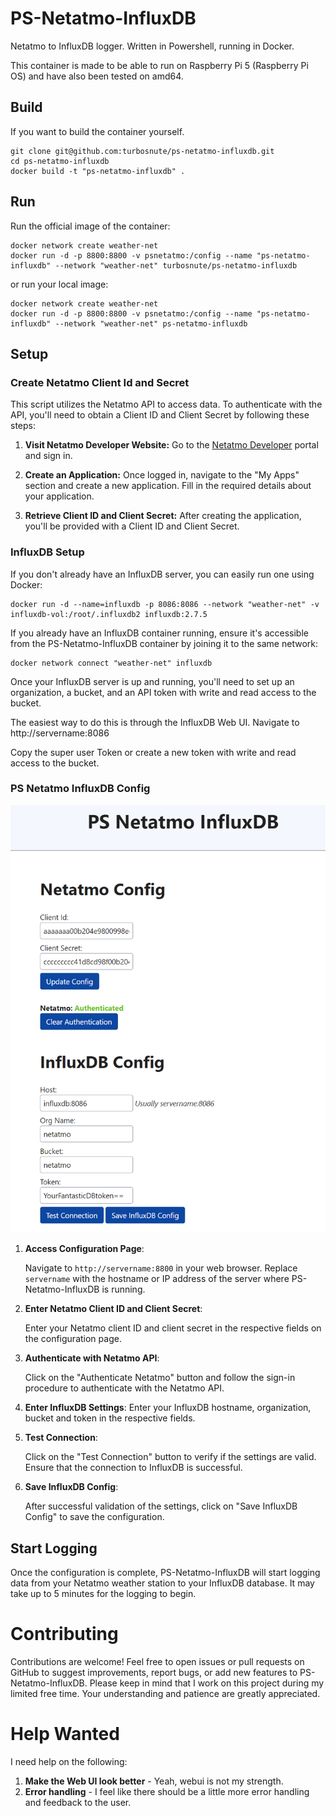 # PS-Netatmo-InfluxDB
Netatmo to InfluxDB logger. Written in Powershell, running in Docker.

This container is made to be able to run on Raspberry Pi 5 (Raspberry Pi OS) and have also been tested on amd64.
 
## Build
If you want to build the container yourself.
```
git clone git@github.com:turbosnute/ps-netatmo-influxdb.git
cd ps-netatmo-influxdb
docker build -t "ps-netatmo-influxdb" .
```

## Run
Run the official image of the container:
```
docker network create weather-net
docker run -d -p 8800:8800 -v psnetatmo:/config --name "ps-netatmo-influxdb" --network "weather-net" turbosnute/ps-netatmo-influxdb
```

or run your local image:
```
docker network create weather-net
docker run -d -p 8800:8800 -v psnetatmo:/config --name "ps-netatmo-influxdb" --network "weather-net" ps-netatmo-influxdb
```

## Setup
### Create Netatmo Client Id and Secret
This script utilizes the Netatmo API to access data. To authenticate with the API, you'll need to obtain a Client ID and Client Secret by following these steps:

1. **Visit Netatmo Developer Website:** Go to the [Netatmo Developer](https://dev.netatmo.com) portal and sign in.

2. **Create an Application:** Once logged in, navigate to the "My Apps" section and create a new application. Fill in the required details about your application.

3. **Retrieve Client ID and Client Secret:** After creating the application, you'll be provided with a Client ID and Client Secret.

### InfluxDB Setup
If you don't already have an InfluxDB server, you can easily run one using Docker:
```
docker run -d --name=influxdb -p 8086:8086 --network "weather-net" -v influxdb-vol:/root/.influxdb2 influxdb:2.7.5
```

If you already have an InfluxDB container running, ensure it's accessible from the PS-Netatmo-InfluxDB container by joining it to the same network:
```
docker network connect "weather-net" influxdb
```
Once your InfluxDB server is up and running, you'll need to set up an organization, a bucket, and an API token with write and read access to the bucket.

The easiest way to do this is through the InfluxDB Web UI. Navigate to http://servername:8086

Copy the super user Token or create a new token with write and read access to the bucket.

### PS Netatmo InfluxDB Config
![WebUi Screenshot](https://raw.githubusercontent.com/turbosnute/ps-netatmo-influxdb/main/doc/webui.png)
1. **Access Configuration Page**:

   Navigate to `http://servername:8800` in your web browser. Replace `servername` with the hostname or IP address of the server where PS-Netatmo-InfluxDB is running.

2. **Enter Netatmo Client ID and Client Secret**:

   Enter your Netatmo client ID and client secret in the respective fields on the configuration page.

3. **Authenticate with Netatmo API**:

   Click on the "Authenticate Netatmo" button and follow the sign-in procedure to authenticate with the Netatmo API.

4. **Enter InfluxDB Settings**:
    Enter your InfluxDB hostname, organization, bucket and token in the respective fields.

   
5. **Test Connection**:

   Click on the "Test Connection" button to verify if the settings are valid. Ensure that the connection to InfluxDB is successful.

6. **Save InfluxDB Config**:

   After successful validation of the settings, click on "Save InfluxDB Config" to save the configuration.

## Start Logging

Once the configuration is complete, PS-Netatmo-InfluxDB will start logging data from your Netatmo weather station to your InfluxDB database. It may take up to 5 minutes for the logging to begin.

# Contributing
Contributions are welcome! Feel free to open issues or pull requests on GitHub to suggest improvements, report bugs, or add new features to PS-Netatmo-InfluxDB. Please keep in mind that I work on this project during my limited free time. Your understanding and patience are greatly appreciated.

# Help Wanted
I need help on the following:
1. **Make the Web UI look better** - Yeah, webui is not my strength.
2. **Error handling** - I feel like there should be a little more error handling and feedback to the user. 

